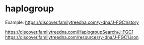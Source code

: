 # haplogroup
Example:
https://discover.familytreedna.com/y-dna/J-FGC1/story

https://discover.familytreedna.com/HaplogroupSearch/J-FGC1
https://discover.familytreedna.com/resources/y-dna/J-FGC1.json

